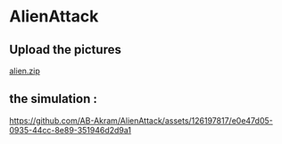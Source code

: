 # AlienAttack
## Upload the pictures
[alien.zip](https://github.com/AB-Akram/AlienAttack/files/15187611/alien.zip)
## the simulation :


https://github.com/AB-Akram/AlienAttack/assets/126197817/e0e47d05-0935-44cc-8e89-351946d2d9a1

